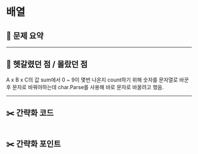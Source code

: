 # 배열

## 📝 문제 요약


---

## 🤔 헷갈렸던 점 / 몰랐던 점
A x B x C의 값 sum에서 0 ~ 9이 몇번 나온지 count하기 위해 숫자를 문자열로 바꾼 후 문자로 바꿔야하는데 char.Parse를 사용해 바로 문자로 바꿀려고 했음.

---

## ✂️ 간략화 코드
```cs

```

## ✂️ 간략화 포인트
